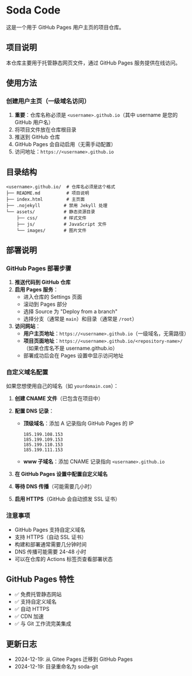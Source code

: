 # Soda Code

这是一个用于 GitHub Pages 用户主页的项目仓库。

## 项目说明

本仓库主要用于托管静态网页文件，通过 GitHub Pages 服务提供在线访问。

## 使用方法

### 创建用户主页（一级域名访问）

1. **重要**：仓库名称必须是 `<username>.github.io`（其中 username 是您的 GitHub 用户名）
2. 将项目文件放在仓库根目录
3. 推送到 GitHub 仓库
4. GitHub Pages 会自动启用（无需手动配置）
5. 访问地址：`https://<username>.github.io`

## 目录结构

```
<username>.github.io/  # 仓库名必须是这个格式
├── README.md          # 项目说明
├── index.html         # 主页面
├── .nojekyll         # 禁用 Jekyll 处理
└── assets/           # 静态资源目录
    ├── css/          # 样式文件
    ├── js/           # JavaScript 文件
    └── images/       # 图片文件
```

## 部署说明

### GitHub Pages 部署步骤

1. **推送代码到 GitHub 仓库**
2. **启用 Pages 服务**：
   - 进入仓库的 Settings 页面
   - 滚动到 Pages 部分
   - 选择 Source 为 "Deploy from a branch"
   - 选择分支（通常是 `main`）和目录（通常是 `/root`）
3. **访问网站**：
   - **用户主页地址**：`https://<username>.github.io`（一级域名，无需路径）
   - **项目页面地址**：`https://<username>.github.io/<repository-name>/`（如果仓库名不是 username.github.io）
   - 部署成功后会在 Pages 设置中显示访问地址

### 自定义域名配置

如果您想使用自己的域名（如 `yourdomain.com`）：

1. **创建 CNAME 文件**（已包含在项目中）
2. **配置 DNS 记录**：
   - **顶级域名**：添加 A 记录指向 GitHub Pages 的 IP
     ```
     185.199.108.153
     185.199.109.153
     185.199.110.153
     185.199.111.153
     ```
   - **www 子域名**：添加 CNAME 记录指向 `<username>.github.io`

3. **在 GitHub Pages 设置中配置自定义域名**
4. **等待 DNS 传播**（可能需要几小时）
5. **启用 HTTPS**（GitHub 会自动颁发 SSL 证书）

### 注意事项

- GitHub Pages 支持自定义域名
- 支持 HTTPS（自动 SSL 证书）
- 构建和部署通常需要几分钟时间
- DNS 传播可能需要 24-48 小时
- 可以在仓库的 Actions 标签页查看部署状态

## GitHub Pages 特性

- ✅ 免费托管静态网站
- ✅ 支持自定义域名
- ✅ 自动 HTTPS
- ✅ CDN 加速
- ✅ 与 Git 工作流完美集成

## 更新日志

- 2024-12-19: 从 Gitee Pages 迁移到 GitHub Pages
- 2024-12-19: 目录重命名为 soda-git 